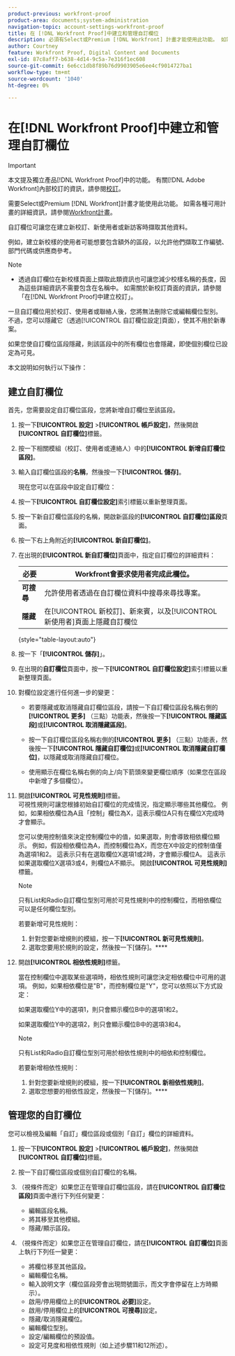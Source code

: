 ```yaml
---
product-previous: workfront-proof
product-area: documents;system-administration
navigation-topic: account-settings-workfront-proof
title: 在 [!DNL Workfront Proof]中建立和管理自訂欄位
description: 必須有Select或Premium [!DNL Workfront] 計畫才能使用此功能。 如需各種可用計畫的詳細資訊，請參閱Workfront計畫。
author: Courtney
feature: Workfront Proof, Digital Content and Documents
exl-id: 87c8aff7-b638-4d14-9c5a-7e316f1ec608
source-git-commit: 6e6cc1db8f89b76d9903905e6ee4cf9014727ba1
workflow-type: tm+mt
source-wordcount: '1040'
ht-degree: 0%

---
```


# 在[!DNL Workfront Proof]中建立和管理自訂欄位

>[!IMPORTANT]
>
>本文提及獨立產品[!DNL Workfront Proof]中的功能。 有關[!DNL Adobe Workfront]內部校訂的資訊，請參閱[校訂](../../../review-and-approve-work/proofing/proofing.md)。

需要Select或Premium [!DNL Workfront]計畫才能使用此功能。 如需各種可用計畫的詳細資訊，請參閱[Workfront計畫](https://www.workfront.com/plans)。

自訂欄位可讓您在建立新校訂、新使用者或新訪客時擷取其他資料。

例如，建立新校樣的使用者可能想要包含額外的區段，以允許他們擷取工作編號、部門代碼或供應商參考。

>[!NOTE]
>
>* 透過自訂欄位在新校樣頁面上擷取此類資訊也可讓您減少校樣名稱的長度，因為這些詳細資訊不需要包含在名稱中。 如需關於新校訂頁面的資訊，請參閱「在[!DNL Workfront Proof]中建立校訂」。
>
>一旦自訂欄位用於校訂、使用者或聯絡人後，您將無法刪除它或編輯欄位型別。 不過，您可以隱藏它（透過[!UICONTROL 自訂欄位設定]頁面），使其不用於新專案。
>
>如果您使自訂欄位區段隱藏，則該區段中的所有欄位也會隱藏，即使個別欄位已設定為可見。

本文說明如何執行以下操作：

## 建立自訂欄位

首先，您需要設定自訂欄位區段，您將新增自訂欄位至該區段。

1. 按一下&#x200B;**[!UICONTROL 設定]** >**[!UICONTROL 帳戶設定]**，然後開啟&#x200B;**[!UICONTROL 自訂欄位]**&#x200B;標籤。

1. 按一下相關模組（校訂、使用者或連絡人）中的&#x200B;**[!UICONTROL 新增自訂欄位區段]**。
1. 輸入自訂欄位區段的&#x200B;**名稱**，然後按一下&#x200B;**[!UICONTROL 儲存]**。

   現在您可以在區段中設定自訂欄位：

1. 按一下&#x200B;**[!UICONTROL 自訂欄位設定]**&#x200B;索引標籤以重新整理頁面。
1. 按一下新自訂欄位區段的名稱，開啟新區段的&#x200B;**[!UICONTROL 自訂欄位]區段**&#x200B;頁面。
1. 按一下右上角附近的&#x200B;**[!UICONTROL 新自訂欄位]**。
1. 在出現的&#x200B;**[!UICONTROL 新自訂欄位]**&#x200B;頁面中，指定自訂欄位的詳細資料：

   | **必要** | Workfront會要求使用者完成此欄位。 |
   |---|---|
   | **可搜尋** | 允許使用者透過在自訂欄位資料中搜尋來尋找專案。 |
   | **隱藏** | 在[!UICONTROL 新校訂]、新來賓，以及[!UICONTROL 新使用者]頁面上隱藏自訂欄位 |

   {style="table-layout:auto"}

1. 按一下「**[!UICONTROL 儲存]**」。
1. 在出現的&#x200B;**自訂欄位**&#x200B;頁面中，按一下&#x200B;**[!UICONTROL 自訂欄位設定]**&#x200B;索引標籤以重新整理頁面。

1. 對欄位設定進行任何進一步的變更：

   * 若要隱藏或取消隱藏自訂欄位區段，請按一下自訂欄位區段名稱右側的&#x200B;**[!UICONTROL 更多]** （三點）功能表，然後按一下&#x200B;**[!UICONTROL 隱藏區段]**&#x200B;或&#x200B;**[!UICONTROL 取消隱藏區段]**。

   * 按一下自訂欄位區段名稱右側的&#x200B;**[!UICONTROL 更多]** （三點）功能表，然後按一下&#x200B;**[!UICONTROL 隱藏自訂欄位]**&#x200B;或&#x200B;**[!UICONTROL 取消隱藏自訂欄位]**，以隱藏或取消隱藏自訂欄位。

   * 使用顯示在欄位名稱右側的向上/向下箭頭來變更欄位順序（如果您在區段中新增了多個欄位）。

1. 開啟&#x200B;**[!UICONTROL 可見性規則]**&#x200B;標籤。\
   可視性規則可讓您根據初始自訂欄位的完成情況，指定顯示哪些其他欄位。 例如，如果相依欄位為A且「控制」欄位為X，這表示欄位A只有在欄位X完成時才會顯示。

   您可以使用控制值來決定控制欄位中的值，如果選取，則會導致相依欄位顯示。 例如，假設相依欄位為A，而控制欄位為X，而您在X中設定的控制值僅為選項1和2。 這表示只有在選取欄位X選項1或2時，才會顯示欄位A。 這表示如果選取欄位X選項3或4，則欄位A不顯示。 開啟&#x200B;**[!UICONTROL 可見性規則]**&#x200B;標籤。

   >[!NOTE]
   >
   >只有List和Radio自訂欄位型別可用於可見性規則中的控制欄位，而相依欄位可以是任何欄位型別。

   若要新增可見性規則：

   1. 針對您要新增規則的模組，按一下&#x200B;**[!UICONTROL 新可見性規則]**。
   1. 選取您要用於規則的設定，然後按一下[儲存]。****

1. 開啟&#x200B;**[!UICONTROL 相依性規則]**&#x200B;標籤。

   當在控制欄位中選取某些選項時，相依性規則可讓您決定相依欄位中可用的選項。 例如，如果相依欄位是&quot;B&quot;，而控制欄位是&quot;Y&quot;，您可以依照以下方式設定：

   如果選取欄位Y中的選項1，則只會顯示欄位B中的選項1和2。

   如果選取欄位Y中的選項2，則只會顯示欄位B中的選項3和4。

   >[!NOTE]
   >
   >只有List和Radio自訂欄位型別可用於相依性規則中的相依和控制欄位。

   若要新增相依性規則：

   1. 針對您要新增規則的模組，按一下&#x200B;**[!UICONTROL 新相依性規則]**。
   1. 選取您想要的相依性設定，然後按一下[儲存]。****

## 管理您的自訂欄位

您可以檢視及編輯「自訂」欄位區段或個別「自訂」欄位的詳細資料。

1. 按一下&#x200B;**[!UICONTROL 設定]** >**[!UICONTROL 帳戶設定]**，然後開啟&#x200B;**[!UICONTROL 自訂欄位]**&#x200B;標籤。

1. 按一下自訂欄位區段或個別自訂欄位的名稱。
1. （視條件而定）如果您正在管理自訂欄位區段，請在&#x200B;**[!UICONTROL 自訂欄位區段]**&#x200B;頁面中進行下列任何變更：

   * 編輯區段名稱。
   * 將其移至其他模組。
   * 隱藏/顯示區段。

1. （視條件而定）如果您正在管理自訂欄位，請在&#x200B;**[!UICONTROL 自訂欄位]**&#x200B;頁面上執行下列任一變更：

   * 將欄位移至其他區段。
   * 編輯欄位名稱。
   * 輸入說明文字（欄位區段旁會出現問號圖示，而文字會停留在上方時顯示）。
   * 啟用/停用欄位上的&#x200B;**[!UICONTROL 必要]**&#x200B;設定。
   * 啟用/停用欄位上的&#x200B;**[!UICONTROL 可搜尋]**&#x200B;設定。
   * 隱藏/取消隱藏欄位。
   * 編輯欄位型別。
   * 設定/編輯欄位的預設值。
   * 設定可見度和相依性規則（如上述步驟11和12所述）。
